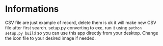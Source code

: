 # Informations

CSV file are just example of record, delete them is ok it will make new CSV file after first search. setup.py converting to exe, run it using `python setup.py build` so you can use this app directly from your desktop. Change the icon file to your desired image if needed.
